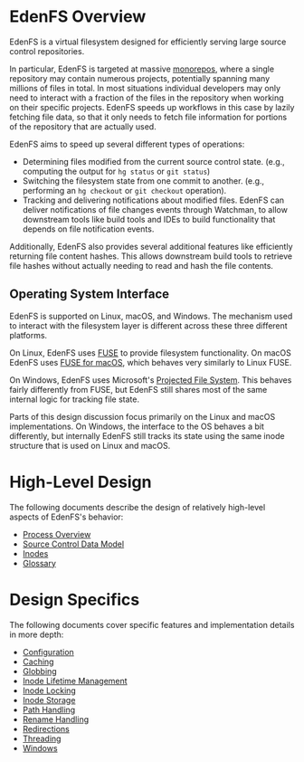 EdenFS Overview
===============

EdenFS is a virtual filesystem designed for efficiently serving large source
control repositories.

In particular, EdenFS is targeted at massive
[monorepos](https://en.wikipedia.org/wiki/Monorepo), where a single
repository may contain numerous projects, potentially spanning many millions of
files in total.  In most situations individual developers may only need to
interact with a fraction of the files in the repository when working on their
specific projects.  EdenFS speeds up workflows in this case by lazily fetching
file data, so that it only needs to fetch file information for portions of the
repository that are actually used.

EdenFS aims to speed up several different types of operations:
* Determining files modified from the current source control state.
  (e.g., computing the output for `hg status` or `git status`)
* Switching the filesystem state from one commit to another.
  (e.g., performing an `hg checkout` or `git checkout` operation).
* Tracking and delivering notifications about modified files.
  EdenFS can deliver notifications of file changes events through Watchman,
  to allow downstream tools like build tools and IDEs to build functionality
  that depends on file notification events.

Additionally, EdenFS also provides several additional features like efficiently
returning file content hashes.  This allows downstream build tools to retrieve
file hashes without actually needing to read and hash the file contents.


Operating System Interface
--------------------------

EdenFS is supported on Linux, macOS, and Windows.  The mechanism used to
interact with the filesystem layer is different across these three different
platforms.

On Linux, EdenFS uses
[FUSE](https://en.wikipedia.org/wiki/Filesystem_in_Userspace) to provide
filesystem functionality.  On macOS EdenFS uses [FUSE for
macOS](https://osxfuse.github.io/), which behaves very similarly to Linux FUSE.

On Windows, EdenFS uses Microsoft's
[Projected File System](https://docs.microsoft.com/en-us/windows/win32/projfs/projected-file-system).
This behaves fairly differently from FUSE, but EdenFS still shares most of the
same internal logic for tracking file state.

Parts of this design discussion focus primarily on the Linux and
macOS implementations. On Windows, the interface to the OS behaves a bit
differently, but internally EdenFS still tracks its state using the same inode
structure that is used on Linux and macOS.


High-Level Design
=================

The following documents describe the design of relatively high-level aspects of
EdenFS's behavior:

* [Process Overview](./Process_State.md)
* [Source Control Data Model](./Data_Model.md)
* [Inodes](./Inodes.md)
* [Glossary](./Glossary.md)


Design Specifics
================

The following documents cover specific features and implementation details in
more depth:

* [Configuration](./Config.md)
* [Caching](./Caching.md)
* [Globbing](./Globbing.md)
* [Inode Lifetime Management](./InodeLifetime.md)
* [Inode Locking](./InodeLocks.md)
* [Inode Storage](./InodeStorage.md)
* [Path Handling](./Paths.md)
* [Rename Handling](./Rename.md)
* [Redirections](./Redirections.md)
* [Threading](./Threading.md)
* [Windows](./Windows.md)
